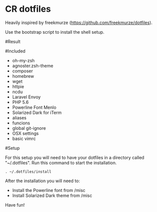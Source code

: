 CR dotfiles
=============

Heavily inspired by freekmurze (https://github.com/freekmurze/dotfiles).

Use the bootstrap script to install the shell setup.

#Result

#Included


* oh-my-zsh
* agnoster.zsh-theme
* composer
* homebrew
* wget
* httpie
* ncdu
* Laravel Envoy
* PHP 5.6
* Powerline Font Menlo
* Solarized Dark for iTerm
* aliases
* funcions
* global git-ignore
* OSX settings
* basic vimrc 

#Setup

For this setup you will need to have your dotfiles in a directory called "~/.dotfiles".
Run this command to start the installation.

    . ~/.dotfiles/install


After the installation you will need to:

* Install the Powerline font from /misc
* Install Solarized Dark theme from /misc

Have fun!

